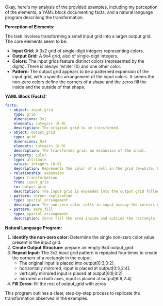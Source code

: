 Okay, here's my analysis of the provided examples, including my perception of the elements, a YAML block documenting facts, and a natural language program describing the transformation.

**Perception of Elements:**

The task involves transforming a small input grid into a larger output grid. The core elements seem to be:

*   **Input Grid:** A 3x2 grid of single-digit integers representing colors.
*   **Output Grid:** A 9x4 grid, also of single-digit integers.
*   **Colors:** The input grids feature distinct colors (represented by the digits). There is always 'white' (0) and one other color.
*   **Pattern:** The output grid appears to be a patterned expansion of the input grid, with a specific arrangement of the input colors. It seems the non-zero colors define the corners of a shape and the zeros fill the inside and the outside of that shape.

**YAML Block (Facts):**


```yaml
facts:
  - object: input_grid
    type: grid
    dimensions: 3x2
    elements: integers (0-9)
    description: The original grid to be transformed.
  - object: output_grid
    type: grid
    dimensions: 9x4
    elements: integers (0-9)
    description: The transformed grid, an expansion of the input.
  - property: color
    type: attribute
    values: integers (0-9)
    description: Represents the color of a cell in the grid (0=white, 8=azure, 2=red, 5=gray).
  - relationship: expansion
    type: transformation
    from: input_grid
    to: output_grid
    description: The input grid is expanded into the output grid following a specific pattern.
  - pattern: corner_replication
    type: spatial_arrangement
    description: The non-zero color cells in input occupy the corners of rectangle comprised of four repeated 3x2 sections in the output.
  - pattern: zero_fill
    type: spatial-arrangement
    description: Zeros fill the area inside and outside the rectangle formed from repeating the input.
```


**Natural Language Program:**

1.  **Identify the non-zero color:** Determine the single non-zero color value present in the input grid.
2.  **Create Output Structure:** prepare an empty 9x4 output_grid
3.  **Repeat Input:** The 3x2 input grid pattern is repeated four times to create the corners of a rectangle in the output.
    *   The original input is placed into output\[0:3,0:2].
    *   horizontally mirrored, input is placed at output\[0:3,2:4].
    *   vertically mirrored input is placed at output\[6:9,0:2]
    *   mirrored on both axes, input is placed at output\[6:9,2:4]
4. **Fill Zeros:** fill the rest of output\_grid with zeros

This program outlines a clear, step-by-step process to replicate the transformation observed in the examples.
